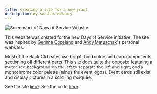 ```yaml
---
title: Creating a site for a new grant
description: By Sarthak Mohanty
---
```

![Screenshot of Days of Service Website](/content/writing/hackclub-days-of-service-1.png)

This website was created for the new Days of Service initiative. The site was inspired by [Gemma Copeland](https://gemmacope.land) and [Andy Matuschak](https://andymatuschak.org)'s personal websites.

Most of the Hack Club sites use bright, bold colors and card components sectioning off different parts. This site does quite the opposite featuring a muted red background on the left to separate the left and right, and a monochrome color palette (minus the event logos). Event cards still exist and display pictures in a scrolling marquee.

See the site [here](https://daysofservice.hackclub.com). See the code [here](https://github.com/hackclub/days-of-service).